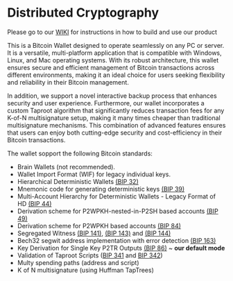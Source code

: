# Distributed Cryptography


Please go to our [WIKI](https://wiki.distributedcryptography.com/wiki.aspx?9,Toc%3aOur+application,) for instructions in how to build and use our product


This is a Bitcoin Wallet designed to operate seamlessly on any PC or server. It is a versatile, multi-platform application that is compatible with Windows, Linux, and Mac operating systems. With its robust architecture, this wallet ensures secure and efficient management of Bitcoin transactions across different environments, making it an ideal choice for users seeking flexibility and reliability in their Bitcoin management.

In addition, we support a novel interactive backup process that enhances security and user experience. Furthermore, our wallet incorporates a custom Taproot algorithm that significantly reduces transaction fees for any K-of-N multisignature setup, making it many times cheaper than traditional multisignature mechanisms. This combination of advanced features ensures that users can enjoy both cutting-edge security and cost-efficiency in their Bitcoin transactions.

The wallet sopport the following Bitcoin standards:

* Brain Wallets (not recommended).
* Wallet Import Format (WIF) for legacy individual keys.
* Hierarchical Deterministic Wallets [(BIP 32)](https://github.com/bitcoin/bips/blob/master/bip-0032.mediawiki)
* Mnemonic code for generating deterministic keys [(BIP 39)](https://github.com/bitcoin/bips/blob/master/bip-0039.mediawiki)
* Multi-Account Hierarchy for Deterministic Wallets - Legacy Format of HD [(BIP 44)](https://github.com/bitcoin/bips/blob/master/bip-0044.mediawiki)
* Derivation scheme for P2WPKH-nested-in-P2SH based accounts [(BIP 49)](https://github.com/bitcoin/bips/blob/master/bip-0049.mediawiki)
* Derivation scheme for P2WPKH based accounts [(BIP 84)](https://github.com/bitcoin/bips/blob/master/bip-0084.mediawiki)
* Segregated Witness [(BIP 141)](https://github.com/bitcoin/bips/blob/master/bip-0141.mediawiki), [(BIP 143)](https://github.com/bitcoin/bips/blob/master/bip-0143.mediawiki) and [(BIP 144)](https://github.com/bitcoin/bips/blob/master/bip-0144.mediawiki)
* Bech32 segwit address implementation with error detection [(BIP 163)](https://github.com/bitcoin/bips/blob/master/bip-0173.mediawiki)
* Key Derivation for Single Key P2TR Outputs [(BIP 86)](https://github.com/bitcoin/bips/blob/master/bip-0086.mediawiki) ~ <b>our default mode</b>
* Validation of Taproot Scripts ([BIP 341](https://github.com/bitcoin/bips/blob/master/bip-0341.mediawiki) and [BIP 342](https://github.com/bitcoin/bips/blob/master/bip-0342.mediawiki))
* Multy spending paths (address and script)
* K of N multisignature (using Huffman TapTrees)

